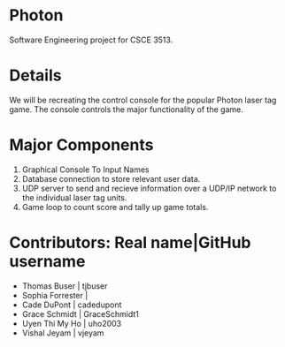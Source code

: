 # Photon
Software Engineering project for CSCE 3513. 

# Details
We will be recreating the control console for the popular Photon laser tag game. The console controls the major functionality of the game. 

# Major Components
1. Graphical Console To Input Names
2. Database connection to store relevant user data.
3. UDP server to send and recieve information over a UDP/IP network to the individual laser tag units.
4. Game loop to count score and tally up game totals.

# Contributors: Real name|GitHub username
- Thomas Buser | tjbuser
- Sophia Forrester | 
- Cade DuPont | cadedupont
- Grace Schmidt | GraceSchmidt1
- Uyen Thi My Ho | uho2003
- Vishal Jeyam | vjeyam

